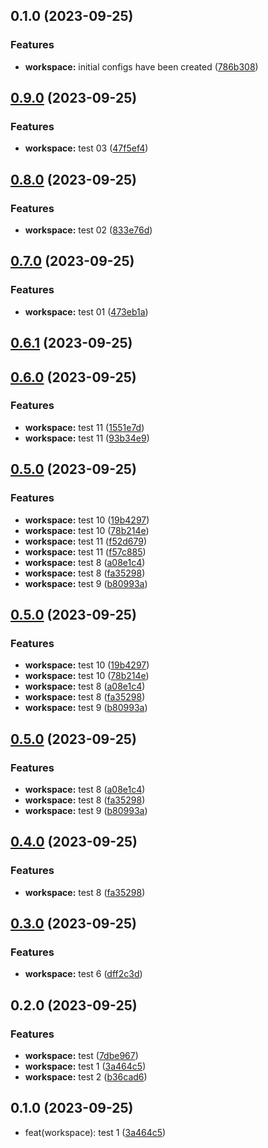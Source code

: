 ## 0.1.0 (2023-09-25)

### Features

- **workspace:** initial configs have been created ([786b308](https://github.com/Yurchishin/anylint/commit/786b30894b659c1bb7b044a206250f1a0045d0ba))

## [0.9.0](https://github.com/Yurchishin/anylint/compare/prettier-config-v0.8.0...prettier-config-v0.9.0) (2023-09-25)

### Features

- **workspace:** test 03 ([47f5ef4](https://github.com/Yurchishin/anylint/commit/47f5ef486c111ad098ea9317fcb039af84919e96))

## [0.8.0](https://github.com/Yurchishin/anylint/compare/prettier-config-v0.7.0...prettier-config-v0.8.0) (2023-09-25)

### Features

- **workspace:** test 02 ([833e76d](https://github.com/Yurchishin/anylint/commit/833e76df94d9b738b870cf32f33b18d6df62d8ed))

## [0.7.0](https://github.com/Yurchishin/anylint/compare/prettier-config-v0.6.1...prettier-config-v0.7.0) (2023-09-25)

### Features

- **workspace:** test 01 ([473eb1a](https://github.com/Yurchishin/anylint/commit/473eb1acaed063cb577bc82cd7e8f348b75cc806))

## [0.6.1](https://github.com/Yurchishin/anylint/compare/prettier-config-v0.6.0...prettier-config-v0.6.1) (2023-09-25)

## [0.6.0](https://github.com/Yurchishin/anylint/compare/prettier-config-v0.5.0...prettier-config-v0.6.0) (2023-09-25)

### Features

- **workspace:** test 11 ([1551e7d](https://github.com/Yurchishin/anylint/commit/1551e7d5780157fcf12bab86188e03b510da40df))
- **workspace:** test 11 ([93b34e9](https://github.com/Yurchishin/anylint/commit/93b34e972402599bd655702226d28faf864bb759))

## [0.5.0](https://github.com/Yurchishin/anylint/compare/prettier-config-v0.3.0...prettier-config-v0.5.0) (2023-09-25)

### Features

- **workspace:** test 10 ([19b4297](https://github.com/Yurchishin/anylint/commit/19b42975c2c2cec8a8bad7667f970014f058e884))
- **workspace:** test 10 ([78b214e](https://github.com/Yurchishin/anylint/commit/78b214e7a83f3e778d8cdd623e8fc69eb49b597b))
- **workspace:** test 11 ([f52d679](https://github.com/Yurchishin/anylint/commit/f52d6795b1a8d447d35797f34140baf8186c87db))
- **workspace:** test 11 ([f57c885](https://github.com/Yurchishin/anylint/commit/f57c8851952d8133a14f54ac1c3ab039b32cf066))
- **workspace:** test 8 ([a08e1c4](https://github.com/Yurchishin/anylint/commit/a08e1c40180105bcfb7cffeb5818d40818cb5475))
- **workspace:** test 8 ([fa35298](https://github.com/Yurchishin/anylint/commit/fa352986cc82fce2eaede0630e18a598d581ff4d))
- **workspace:** test 9 ([b80993a](https://github.com/Yurchishin/anylint/commit/b80993af944d51bb031d45a9d37cd3c02535a6ed))

## [0.5.0](https://github.com/Yurchishin/anylint/compare/prettier-config-v0.3.0...prettier-config-v0.5.0) (2023-09-25)

### Features

- **workspace:** test 10 ([19b4297](https://github.com/Yurchishin/anylint/commit/19b42975c2c2cec8a8bad7667f970014f058e884))
- **workspace:** test 10 ([78b214e](https://github.com/Yurchishin/anylint/commit/78b214e7a83f3e778d8cdd623e8fc69eb49b597b))
- **workspace:** test 8 ([a08e1c4](https://github.com/Yurchishin/anylint/commit/a08e1c40180105bcfb7cffeb5818d40818cb5475))
- **workspace:** test 8 ([fa35298](https://github.com/Yurchishin/anylint/commit/fa352986cc82fce2eaede0630e18a598d581ff4d))
- **workspace:** test 9 ([b80993a](https://github.com/Yurchishin/anylint/commit/b80993af944d51bb031d45a9d37cd3c02535a6ed))

## [0.5.0](https://github.com/Yurchishin/anylint/compare/prettier-config-v0.3.0...prettier-config-v0.5.0) (2023-09-25)

### Features

- **workspace:** test 8 ([a08e1c4](https://github.com/Yurchishin/anylint/commit/a08e1c40180105bcfb7cffeb5818d40818cb5475))
- **workspace:** test 8 ([fa35298](https://github.com/Yurchishin/anylint/commit/fa352986cc82fce2eaede0630e18a598d581ff4d))
- **workspace:** test 9 ([b80993a](https://github.com/Yurchishin/anylint/commit/b80993af944d51bb031d45a9d37cd3c02535a6ed))

## [0.4.0](https://github.com/Yurchishin/anylint/compare/prettier-config-v0.3.0...prettier-config-v0.4.0) (2023-09-25)

### Features

- **workspace:** test 8 ([fa35298](https://github.com/Yurchishin/anylint/commit/fa352986cc82fce2eaede0630e18a598d581ff4d))

## [0.3.0](https://github.com/Yurchishin/anylint/compare/prettier-config-v0.2.0...prettier-config-v0.3.0) (2023-09-25)

### Features

- **workspace:** test 6 ([dff2c3d](https://github.com/Yurchishin/anylint/commit/dff2c3ded2599976775b17e5e27bbd198dbf438b))

## 0.2.0 (2023-09-25)

### Features

- **workspace:** test ([7dbe967](https://github.com/Yurchishin/anylint/commit/7dbe967a83056a0e4a8a084d8e1ea376e4d41427))
- **workspace:** test 1 ([3a464c5](https://github.com/Yurchishin/anylint/commit/3a464c52a19f67b6affcb0a6ee70f385d5d5d122))
- **workspace:** test 2 ([b36cad6](https://github.com/Yurchishin/anylint/commit/b36cad6b0318183642816d9581b08f860c229538))

## 0.1.0 (2023-09-25)

- feat(workspace): test 1 ([3a464c5](https://github.com/Yurchishin/anylint/commit/3a464c5))
